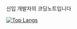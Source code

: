 신입 개발자의 코딩노트입니다

[![Top Langs](https://github-readme-stats.vercel.app/api/top-langs/?username=senselose)](https://github.com/anuraghazra/github-readme-stats)
